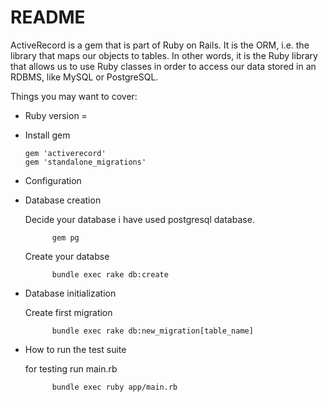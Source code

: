 # README

ActiveRecord is a gem that is part of Ruby on Rails. It is the ORM, i.e. the library that maps our objects to tables. In other words, it is the Ruby library that allows us to use Ruby classes in order to access our data stored in an RDBMS, like MySQL or PostgreSQL.

Things you may want to cover:

* Ruby version = 

* Install gem

      gem 'activerecord'
      gem 'standalone_migrations'

* Configuration

* Database creation

  Decide your database i have used postgresql database.
  
            gem pg
      
  Create your databse 
  
            bundle exec rake db:create

* Database initialization
      
  Create first migration
  
            bundle exec rake db:new_migration[table_name]   

* How to run the test suite

  for testing run main.rb
  
            bundle exec ruby app/main.rb 


